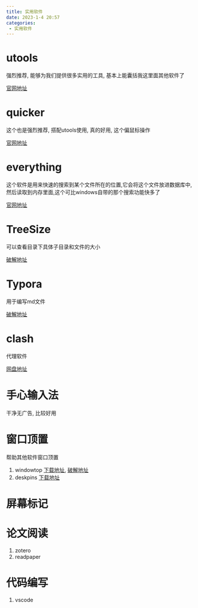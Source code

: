 ```yaml
---
title: 实用软件
date: 2023-1-4 20:57
categories:
 - 实用软件
---
```




# utools

强烈推荐, 能够为我们提供很多实用的工具,  基本上能囊括我这里面其他软件了

[官网地址](https://www.u.tools/)

# quicker

这个也是强烈推荐,  搭配utools使用, 真的好用, 这个偏鼠标操作

[官网地址](https://getquicker.net/)

# everything

这个软件是用来快速的搜索到某个文件所在的位置,它会将这个文件放进数据库中,然后读取到内存里面,这个可比windows自带的那个搜索功能快多了

[官网地址](https://www.voidtools.com/zh-cn/downloads/)

# TreeSize

可以查看目录下具体子目录和文件的大小

[破解地址](https://www.jb51.net/softs/758884.html#downintro2)

# Typora

用于编写md文件

[破解地址](https://github.com/markyin0707/typora-activation?tab=readme-ov-file)

# clash

代理软件

[网盘地址](https://pan.baidu.com/s/1AK-BcvCYlvvhXp-t21Mg0Q?pwd=ae45)

# 手心输入法

干净无广告, 比较好用

# 窗口顶置

帮助其他软件窗口顶置

1. windowtop [下载地址](https://windowtop.info/),  [破解地址](https://www.jb51.net/softs/811136.html)
2. deskpins [下载地址](https://deskpins.en.softonic.com/download)

# 屏幕标记



# 论文阅读

1. zotero 
2. readpaper

# 代码编写

1. vscode 

